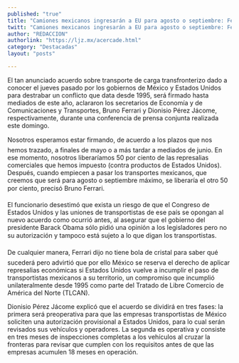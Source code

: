 ```yaml
---
published: "true"
title: "Camiones mexicanos ingresarán a EU para agosto o septiembre: Ferrari"
twitt: "Camiones mexicanos ingresarán a EU para agosto o septiembre: Ferrari"
author: "REDACCION"
authorlink: "https://ljz.mx/acercade.html"
category: "Destacadas"
layout: "posts"

---
```



  El tan anunciado acuerdo sobre transporte de carga transfronterizo dado a conocer el jueves pasado por los gobiernos de México y Estados Unidos para destrabar un conflicto que data desde 1995, será firmado hasta mediados de este año, aclararon los secretarios de Economía y de Comunicaciones y Transportes, Bruno Ferrari y Dionisio Pérez Jácome, respectivamente, durante una conferencia de prensa conjunta realizada este domingo.



  Nosotros esperamos estar firmando, de acuerdo a los plazos que nos hemos trazado, a finales de mayo o a más tardar a mediados de junio. En ese momento, nosotros liberaríamos 50 por ciento de las represalias comerciales que hemos impuesto (contra productos de Estados Unidos). Después, cuando empiecen a pasar los transportes mexicanos, que creemos que será para agosto o septiembre máximo, se liberaría el otro 50 por ciento, precisó Bruno Ferrari.



  El funcionario desestimó que exista un riesgo de que el Congreso de Estados Unidos y las uniones de transportistas de ese país se opongan al nuevo acuerdo como ocurrió antes, al asegurar que el gobierno del presidente Barack Obama sólo pidió una opinión a los legisladores pero no su autorización y tampoco está sujeto a lo que digan los transportistas.



  De cualquier manera, Ferrari dijo no tiene bola de cristal para saber qué sucederá pero advirtió que por ello México se reserva el derecho de aplicar represalias económicas si Estados Unidos vuelve a incumplir el paso de transportistas mexicanos a su territorio, un compromiso que incumplió unilateralmente desde 1995 como parte del Tratado de Libre Comercio de América del Norte (TLCAN).



  Dionisio Pérez Jácome explicó que el acuerdo se dividirá en tres fases: la primera será preoperativa para que las empresas transportistas de México soliciten una autorización provisional a Estados Unidos, para lo cual serán revisados sus vehículos y operadores. La segunda es operativa y consiste en tres meses de inspecciones completas a los vehículos al cruzar la fronteras para revisar que cumplen con los requisitos antes de que las empresas acumulen 18 meses en operación.

